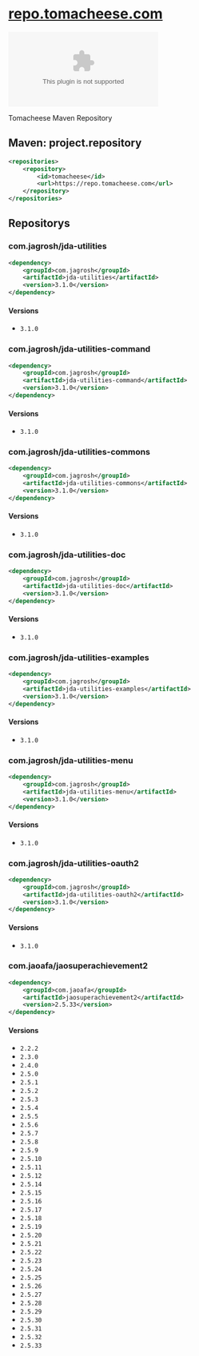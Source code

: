 # [repo.tomacheese.com](https://repo.tomacheese.com)

[![](https://img.shields.io/github/last-commit/tomacheese/repo.tomacheese.com)](https://github.com/tomacheese/repo.tomacheese.com)

Tomacheese Maven Repository

## Maven: project.repository

```xml
<repositories>
    <repository>
        <id>tomacheese</id>
        <url>https://repo.tomacheese.com</url>
    </repository>
</repositories>
```

## Repositorys

### com.jagrosh/jda-utilities

```xml
<dependency>
    <groupId>com.jagrosh</groupId>
    <artifactId>jda-utilities</artifactId>
    <version>3.1.0</version>
</dependency>
```

#### Versions

- `3.1.0`

### com.jagrosh/jda-utilities-command

```xml
<dependency>
    <groupId>com.jagrosh</groupId>
    <artifactId>jda-utilities-command</artifactId>
    <version>3.1.0</version>
</dependency>
```

#### Versions

- `3.1.0`

### com.jagrosh/jda-utilities-commons

```xml
<dependency>
    <groupId>com.jagrosh</groupId>
    <artifactId>jda-utilities-commons</artifactId>
    <version>3.1.0</version>
</dependency>
```

#### Versions

- `3.1.0`

### com.jagrosh/jda-utilities-doc

```xml
<dependency>
    <groupId>com.jagrosh</groupId>
    <artifactId>jda-utilities-doc</artifactId>
    <version>3.1.0</version>
</dependency>
```

#### Versions

- `3.1.0`

### com.jagrosh/jda-utilities-examples

```xml
<dependency>
    <groupId>com.jagrosh</groupId>
    <artifactId>jda-utilities-examples</artifactId>
    <version>3.1.0</version>
</dependency>
```

#### Versions

- `3.1.0`

### com.jagrosh/jda-utilities-menu

```xml
<dependency>
    <groupId>com.jagrosh</groupId>
    <artifactId>jda-utilities-menu</artifactId>
    <version>3.1.0</version>
</dependency>
```

#### Versions

- `3.1.0`

### com.jagrosh/jda-utilities-oauth2

```xml
<dependency>
    <groupId>com.jagrosh</groupId>
    <artifactId>jda-utilities-oauth2</artifactId>
    <version>3.1.0</version>
</dependency>
```

#### Versions

- `3.1.0`

### com.jaoafa/jaosuperachievement2

```xml
<dependency>
    <groupId>com.jaoafa</groupId>
    <artifactId>jaosuperachievement2</artifactId>
    <version>2.5.33</version>
</dependency>
```

#### Versions

- `2.2.2`
- `2.3.0`
- `2.4.0`
- `2.5.0`
- `2.5.1`
- `2.5.2`
- `2.5.3`
- `2.5.4`
- `2.5.5`
- `2.5.6`
- `2.5.7`
- `2.5.8`
- `2.5.9`
- `2.5.10`
- `2.5.11`
- `2.5.12`
- `2.5.14`
- `2.5.15`
- `2.5.16`
- `2.5.17`
- `2.5.18`
- `2.5.19`
- `2.5.20`
- `2.5.21`
- `2.5.22`
- `2.5.23`
- `2.5.24`
- `2.5.25`
- `2.5.26`
- `2.5.27`
- `2.5.28`
- `2.5.29`
- `2.5.30`
- `2.5.31`
- `2.5.32`
- `2.5.33`
